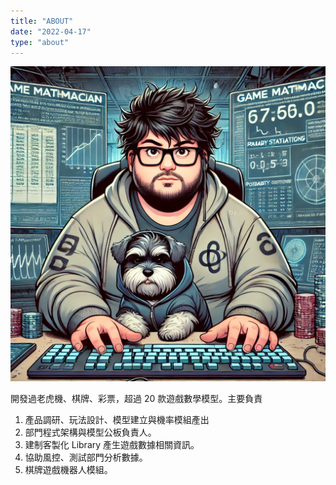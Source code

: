```yaml
---
title: "ABOUT"
date: "2022-04-17"
type: "about"
---
```


![we](/images/whoami/we.webp)

開發過⽼虎機、棋牌、彩票，超過 20 款遊戲數學模型。主要負責

1. 產品調研、玩法設計、模型建⽴與機率模組產出
2. 部⾨程式架構與模型公板負責⼈。
3. 建制客製化 Library 產⽣遊戲數據相關資訊。
4. 協助⾵控、測試部門分析數據。
5. 棋牌遊戲機器人模組。